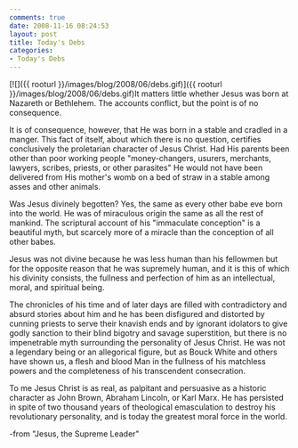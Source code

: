 ```yaml
---
comments: true
date: 2008-11-16 08:24:53
layout: post
title: Today's Debs
categories:
- Today's Debs
---
```


[![]({{ rooturl }}/images/blog/2008/06/debs.gif)]({{ rooturl }}/images/blog/2008/06/debs.gif)It matters little whether Jesus was born at Nazareth or Bethlehem. The accounts conflict, but the point is of no consequence.

It is of consequence, however, that He was born in a stable and cradled in a manger. This fact of itself, about which there is no question, certifies conclusively the proletarian character of Jesus Christ. Had His parents been other than poor working people "money-changers, usurers, merchants, lawyers, scribes, priests, or other parasites" He would not have been delivered from His mother's womb on a bed of straw in a stable among asses and other animals.<!-- more -->

Was Jesus divinely begotten? Yes, the same as every other babe eve born into the world. He was of miraculous origin the same as all the rest of mankind. The scriptural account of his "immaculate conception" is a beautiful myth, but scarcely more of a miracle than the conception of all other babes.

Jesus was not divine because he was less human than his fellowmen but for the opposite reason that he was supremely human, and it is this of which his divinity consists, the fullness and perfection of him as an intellectual, moral, and spiritual being.

The chronicles of his time and of later days are filled with contradictory and absurd stories about him and he has been disfigured and distorted by cunning priests to serve their knavish ends and by ignorant idolators to give godly sanction to their blind bigotry and savage superstition, but there is no impenetrable myth surrounding the personality of Jesus Christ. He was not a legendary being or an allegorical figure, but as Bouck White and others have shown us, a flesh and blood Man in the fullness of his matchless powers and the completeness of his transcendent consecration.

To me Jesus Christ is as real, as palpitant and persuasive as a historic character as John Brown, Abraham Lincoln, or Karl Marx. He has persisted in spite of two thousand years of theological emasculation to destroy his revolutionary personality, and is today the greatest moral force in the world.

-from "Jesus, the Supreme Leader"
